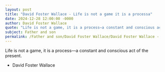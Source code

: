 ```yaml
---
layout: post
title: "David Foster Wallace - Life is not a game it is a processa"
date: 2024-12-28 12:00:00 -0000
author: David Foster Wallace
quote: "Life is not a game, it is a process—a constant and conscious act of the present."
subject: Father and son
permalink: /Father and son/David Foster Wallace/David Foster Wallace - Life is not a game it is a processa
---
```


Life is not a game, it is a process—a constant and conscious act of the present.

- David Foster Wallace
